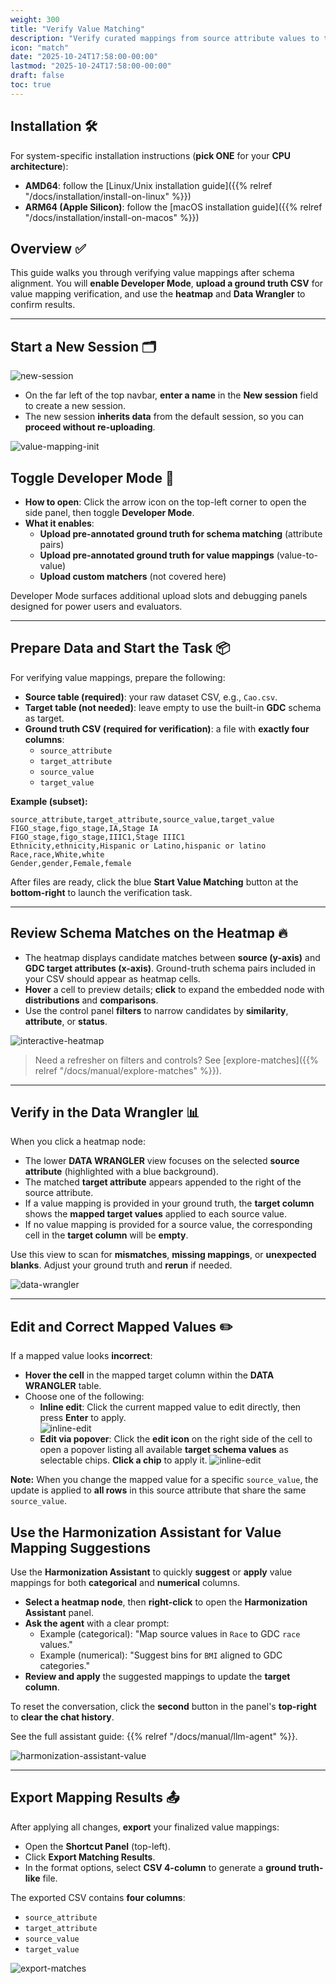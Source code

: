 ```yaml
---
weight: 300
title: "Verify Value Matching"
description: "Verify curated mappings from source attribute values to target attribute values"
icon: "match"
date: "2025-10-24T17:58:00-00:00"
lastmod: "2025-10-24T17:58:00-00:00"
draft: false
toc: true
---
```


## Installation 🛠️

For system-specific installation instructions (**pick ONE** for your **CPU architecture**):
- **AMD64**: follow the [Linux/Unix installation guide]({{% relref "/docs/installation/install-on-linux" %}})
- **ARM64 (Apple Silicon)**: follow the [macOS installation guide]({{% relref "/docs/installation/install-on-macos" %}})

## Overview ✅

This guide walks you through verifying value mappings after schema alignment. You will **enable Developer Mode**, **upload a ground truth CSV** for value mapping verification, and use the **heatmap** and **Data Wrangler** to confirm results.

---

## Start a New Session 🗂️

![new-session](images/new-session.png)

- On the far left of the top navbar, **enter a name** in the **New session** field to create a new session.
- The new session **inherits data** from the default session, so you can **proceed without re-uploading**.



![value-mapping-init](images/value-mapping-init.gif)


## Toggle Developer Mode 🧰

- **How to open**: Click the arrow icon on the top-left corner to open the side panel, then toggle **Developer Mode**.
- **What it enables**:
  - **Upload pre-annotated ground truth for schema matching** (attribute pairs)
  - **Upload pre-annotated ground truth for value mappings** (value-to-value)
  - **Upload custom matchers** (not covered here)

Developer Mode surfaces additional upload slots and debugging panels designed for power users and evaluators.

---

## Prepare Data and Start the Task 📦

For verifying value mappings, prepare the following:

- **Source table (required)**: your raw dataset CSV, e.g., `Cao.csv`.
- **Target table (not needed)**: leave empty to use the built-in **GDC** schema as target.
- **Ground truth CSV (required for verification)**: a file with **exactly four columns**:
  - `source_attribute`
  - `target_attribute`
  - `source_value`
  - `target_value`

**Example (subset):**

```csv
source_attribute,target_attribute,source_value,target_value
FIGO_stage,figo_stage,IA,Stage IA
FIGO_stage,figo_stage,IIIC1,Stage IIIC1
Ethnicity,ethnicity,Hispanic or Latino,hispanic or latino
Race,race,White,white
Gender,gender,Female,female
```

After files are ready, click the blue **Start Value Matching** button at the **bottom-right** to launch the verification task.

---

## Review Schema Matches on the Heatmap 🔥

- The heatmap displays candidate matches between **source (y-axis)** and **GDC target attributes (x-axis)**. Ground-truth schema pairs included in your CSV should appear as heatmap cells.
- **Hover** a cell to preview details; **click** to expand the embedded node with **distributions** and **comparisons**.
- Use the control panel **filters** to narrow candidates by **similarity**, **attribute**, or **status**.

![interactive-heatmap](images/interactive-heatmap.gif)

> Need a refresher on filters and controls? See [explore-matches]({{% relref "/docs/manual/explore-matches" %}}).

---

## Verify in the Data Wrangler 📊

When you click a heatmap node:

- The lower **DATA WRANGLER** view focuses on the selected **source attribute** (highlighted with a blue background).
- The matched **target attribute** appears appended to the right of the source attribute.
- If a value mapping is provided in your ground truth, the **target column** shows the **mapped target values** applied to each source value.
- If no value mapping is provided for a source value, the corresponding cell in the **target column** will be **empty**.

Use this view to scan for **mismatches**, **missing mappings**, or **unexpected blanks**. Adjust your ground truth and **rerun** if needed.

![data-wrangler](images/data-wrangler.gif)

---

## Edit and Correct Mapped Values ✏️

If a mapped value looks **incorrect**:

- **Hover the cell** in the mapped target column within the **DATA WRANGLER** table.
- Choose one of the following:
  - **Inline edit**: Click the current mapped value to edit directly, then press **Enter** to apply.  
  ![inline-edit](images/data-wrangler-inline-edit.png)  
  - **Edit via popover**: Click the **edit icon** on the right side of the cell to open a popover listing all available **target schema values** as selectable chips. **Click a chip** to apply it.
  ![inline-edit](images/data-wrangler-popover-edit.png)

**Note:** When you change the mapped value for a specific `source_value`, the update is applied to **all rows** in this source attribute that share the same `source_value`.

## Use the Harmonization Assistant for Value Mapping Suggestions

Use the **Harmonization Assistant** to quickly **suggest** or **apply** value mappings for both **categorical** and **numerical** columns.

- **Select a heatmap node**, then **right-click** to open the **Harmonization Assistant** panel.
- **Ask the agent** with a clear prompt:
  - Example (categorical): "Map source values in `Race` to GDC `race` values."
  - Example (numerical): "Suggest bins for `BMI` aligned to GDC categories."
- **Review and apply** the suggested mappings to update the **target column**.

To reset the conversation, click the **second** button in the panel's **top-right** to **clear the chat history**.

See the full assistant guide: {{% relref "/docs/manual/llm-agent" %}}.

![harmonization-assistant-value](images/harmonization-assistant-value.gif)

---

## Export Mapping Results 📤

After applying all changes, **export** your finalized value mappings:

- Open the **Shortcut Panel** (top-left).
- Click **Export Matching Results**.
- In the format options, select **CSV 4-column** to generate a **ground truth-like** file.

The exported CSV contains **four columns**:

- `source_attribute`
- `target_attribute`
- `source_value`
- `target_value`

![export-matches](images/export-matches.gif)

